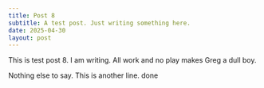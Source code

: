 ```yaml
---
title: Post 8
subtitle: A test post. Just writing something here.
date: 2025-04-30
layout: post
---
```


This is test post 8. I am writing. All work and no play makes Greg a dull boy.

Nothing else to say. This is another line.
done
